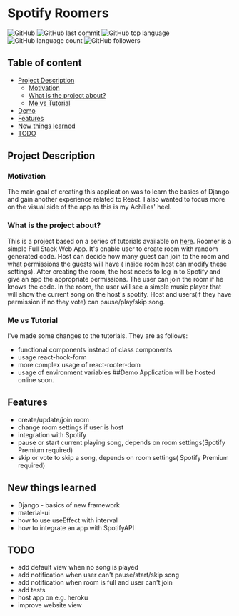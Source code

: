 # Spotify Roomers
![GitHub](https://img.shields.io/github/license/MichalKacprzak99/spotify-roomers)
![GitHub last commit](https://img.shields.io/github/last-commit/MichalKacprzak99/spotify-roomers)
![GitHub top language](https://img.shields.io/github/languages/top/MichalKacprzak99/spotify-roomers)
![GitHub language count](https://img.shields.io/github/languages/count/MichalKacprzak99/spotify-roomers)
![GitHub followers](https://img.shields.io/github/followers/MichalKacprzak99?style=social)
## Table of content
* [Project Description](#project-description)
  - [Motivation](#motivation)
  - [What is the project about?](#what-is-the-project-about)
  - [Me vs Tutorial](#me-vs-tutorial)
* [Demo](#demo)
* [Features](#features)
* [New things learned](#new-things-learned)
* [TODO](#todo)
## Project Description
### Motivation
The main goal of creating this application was to learn the basics of Django 
and gain another experience related to React. I also wanted to focus more on 
the visual side of the app as this is my Achilles' heel.
### What is the project about?
This is a project based on a series of tutorials available on 
[here](https://www.youtube.com/watch?v=JD-age0BPVo&list=PLzMcBGfZo4-kCLWnGmK0jUBmGLaJxvi4j&index=1).
Roomer is a simple Full Stack Web App. It's enable user to create room with random generated code.
Host can decide how many guest can join to the room and what permissions the guests will have (
inside room host can modify these settings). After creating the room, the host needs to log in to Spotify
and give an app the appropriate permissions. The user can join the room if he knows the code. 
In the room, the user will see a simple music player that will show the current song on the host's spotify.
Host and users(if they have permission if no they vote) can pause/play/skip song.
### Me vs Tutorial
I've made some changes to the tutorials. They are as follows:
* functional components instead of class components
* usage react-hook-form
* more complex usage of react-rooter-dom
* usage of environment variables
##Demo
Application will be hosted online soon.
## Features
* create/update/join room
* change room settings if user is host
* integration with Spotify
* pause or start current playing song, depends on room settings(Spotify Premium required)
* skip or vote to skip a song, depends on room settings( Spotify Premium required)
## New things learned
* Django - basics of new framework
* material-ui
* how to use useEffect with interval
* how to integrate an app with SpotifyAPI
## TODO
* add default view when no song is played
* add notification when user can't pause/start/skip song
* add notification when room is full and user can't join
* add tests
* host app on e.g. heroku
* improve website view